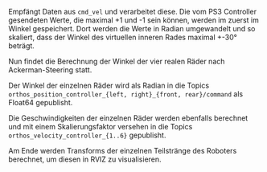 Empfängt Daten aus ```cmd_vel``` und verarbeitet diese. Die vom PS3 Controller gesendeten Werte, die maximal +1 und -1 sein können, werden im zuerst im Winkel gespeichert. Dort werden die Werte in Radian umgewandelt und so skaliert, dass der Winkel des virtuellen inneren Rades maximal +-30° beträgt.

Nun findet die Berechnung der Winkel der vier realen Räder nach Ackerman-Steering statt.

Der Winkel der einzelnen Räder wird als Radian in die Topics ```orthos_position_controller_{left, right}_{front, rear}/command``` als Float64 gepublisht.

Die Geschwindigkeiten der einzelnen Räder werden ebenfalls berechnet und mit einem Skalierungsfaktor versehen in die Topics ```orthos_velocity_controller_{1..6}``` gepublisht.

Am Ende werden Transforms der einzelnen Teilstränge des Roboters berechnet, um diesen in RVIZ zu visualisieren.
